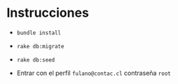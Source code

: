 # Instrucciones

- `bundle install`

- `rake db:migrate`

- `rake db:seed`

- Entrar con el perfil `fulano@contac.cl` contraseña `root`

